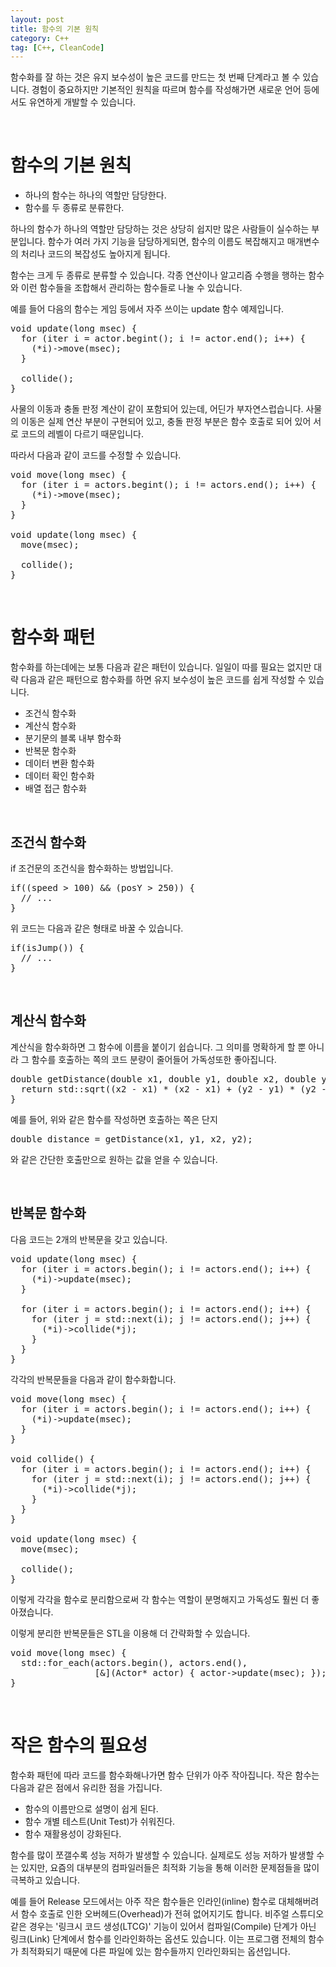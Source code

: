 ```yaml
---
layout: post
title: 함수의 기본 원칙
category: C++
tag: [C++, CleanCode]
---
```


함수화를 잘 하는 것은 유지 보수성이 높은 코드를 만드는 첫 번째 단계라고 볼 수 있습니다. 경험이 중요하지만 기본적인 원칙을 따르며 함수를 작성해가면 새로운 언어 등에서도 유연하게 개발할 수 있습니다.

<br>

# 함수의 기본 원칙

* 하나의 함수는 하나의 역할만 담당한다.
* 함수를 두 종류로 분류한다.

하나의 함수가 하나의 역할만 담당하는 것은 상당히 쉽지만 많은 사람들이 실수하는 부분입니다. 함수가 여러 가지 기능을 담당하게되면, 함수의 이름도 복잡해지고 매개변수의 처리나 코드의 복잡성도 높아지게 됩니다.

함수는 크게 두 종류로 분류할 수 있습니다. 각종 연산이나 알고리즘 수행을 행하는 함수와 이런 함수들을 조합해서 관리하는 함수들로 나눌 수 있습니다.

예를 들어 다음의 함수는 게임 등에서 자주 쓰이는 update 함수 예제입니다.

<pre class="prettyprint">
void update(long msec) {
  for (iter i = actor.begint(); i != actor.end(); i++) {
    (*i)->move(msec);
  }

  collide();
}
</pre>

사물의 이동과 충돌 판정 계산이 같이 포함되어 있는데, 어딘가 부자연스럽습니다. 사물의 이동은 실제 연산 부분이 구현되어 있고, 충돌 판정 부분은 함수 호출로 되어 있어 서로 코드의 레벨이 다르기 때문입니다.

따라서 다음과 같이 코드를 수정할 수 있습니다.

<pre class="prettyprint">
void move(long msec) {
  for (iter i = actors.begint(); i != actors.end(); i++) {
    (*i)->move(msec);
  }
}

void update(long msec) {
  move(msec);
  
  collide();
}
</pre>

<br>

# 함수화 패턴

함수화를 하는데에는 보통 다음과 같은 패턴이 있습니다. 일일이 따를 필요는 없지만 대략 다음과 같은 패턴으로 함수화를 하면 유지 보수성이 높은 코드를 쉽게 작성할 수 있습니다.

* 조건식 함수화
* 계산식 함수화
* 분기문의 블록 내부 함수화
* 반복문 함수화
* 데이터 변환 함수화
* 데이터 확인 함수화
* 배열 접근 함수화

<br>

## 조건식 함수화

if 조건문의 조건식을 함수화하는 방법입니다.

<pre class="prettyprint">
if((speed > 100) && (posY > 250)) {
  // ...
}
</pre>

위 코드는 다음과 같은 형태로 바꿀 수 있습니다.

<pre class="prettyprint">
if(isJump()) {
  // ...
}
</pre>

<br>

## 계산식 함수화

계산식을 함수화하면 그 함수에 이름을 붙이기 쉽습니다. 그 의미를 명확하게 할 뿐 아니라 그 함수를 호출하는 쪽의 코드 분량이 줄어들어 가독성또한 좋아집니다.

<pre class="prettyprint">
double getDistance(double x1, double y1, double x2, double y2) {
  return std::sqrt((x2 - x1) * (x2 - x1) + (y2 - y1) * (y2 - y1));
}
</pre>

예를 들어, 위와 같은 함수를 작성하면 호출하는 쪽은 단지
<pre class="prettyprint">
double distance = getDistance(x1, y1, x2, y2);
</pre>

와 같은 간단한 호출만으로 원하는 값을 얻을 수 있습니다.

<br>

## 반복문 함수화

다음 코드는 2개의 반복문을 갖고 있습니다.

<pre class="prettyprint">
void update(long msec) {
  for (iter i = actors.begin(); i != actors.end(); i++) {
    (*i)->update(msec);
  }

  for (iter i = actors.begin(); i != actors.end(); i++) {
    for (iter j = std::next(i); j != actors.end(); j++) {
      (*i)->collide(*j);
    }
  }
}
</pre>

각각의 반복문들을 다음과 같이 함수화합니다.

<pre class="prettyprint">
void move(long msec) {
  for (iter i = actors.begin(); i != actors.end(); i++) {
    (*i)->update(msec);
  }
}

void collide() {
  for (iter i = actors.begin(); i != actors.end(); i++) {
    for (iter j = std::next(i); j != actors.end(); j++) {
      (*i)->collide(*j);
    }
  }
}

void update(long msec) {
  move(msec);

  collide();
}
</pre>

이렇게 각각을 함수로 분리함으로써 각 함수는 역할이 분명해지고 가독성도 훨씬 더 좋아졌습니다.

이렇게 분리한 반복문들은 STL을 이용해 더 간략화할 수 있습니다.

<pre class="prettyprint">
void move(long msec) {
  std::for_each(actors.begin(), actors.end(),
                [&](Actor* actor) { actor->update(msec); });
}
</pre>

<br>

# 작은 함수의 필요성

함수화 패턴에 따라 코드를 함수화해나가면 함수 단위가 아주 작아집니다. 작은 함수는 다음과 같은 점에서 유리한 점을 가집니다.

* 함수의 이름만으로 설명이 쉽게 된다.
* 함수 개별 테스트(Unit Test)가 쉬워진다.
* 함수 재활용성이 강화된다.

함수를 많이 쪼갤수록 성능 저하가 발생할 수 있습니다. 실제로도 성능 저하가 발생할 수는 있지만, 요즘의 대부분의 컴파일러들은 최적화 기능을 통해 이러한 문제점들을 많이 극복하고 있습니다.

예를 들어 Release 모드에서는 아주 작은 함수들은 인라인(inline) 함수로 대체해버려서 함수 호출로 인한 오버헤드(Overhead)가 전혀 없어지기도 합니다. 비주얼 스튜디오 같은 경우는 '링크시 코드 생성(LTCG)' 기능이 있어서 컴파일(Compile) 단계가 아닌 링크(Link) 단계에서 함수를 인라인화하는 옵션도 있습니다. 이는 프로그램 전체의 함수가 최적화되기 때문에 다른 파일에 있는 함수들까지 인라인화되는 옵션입니다. 